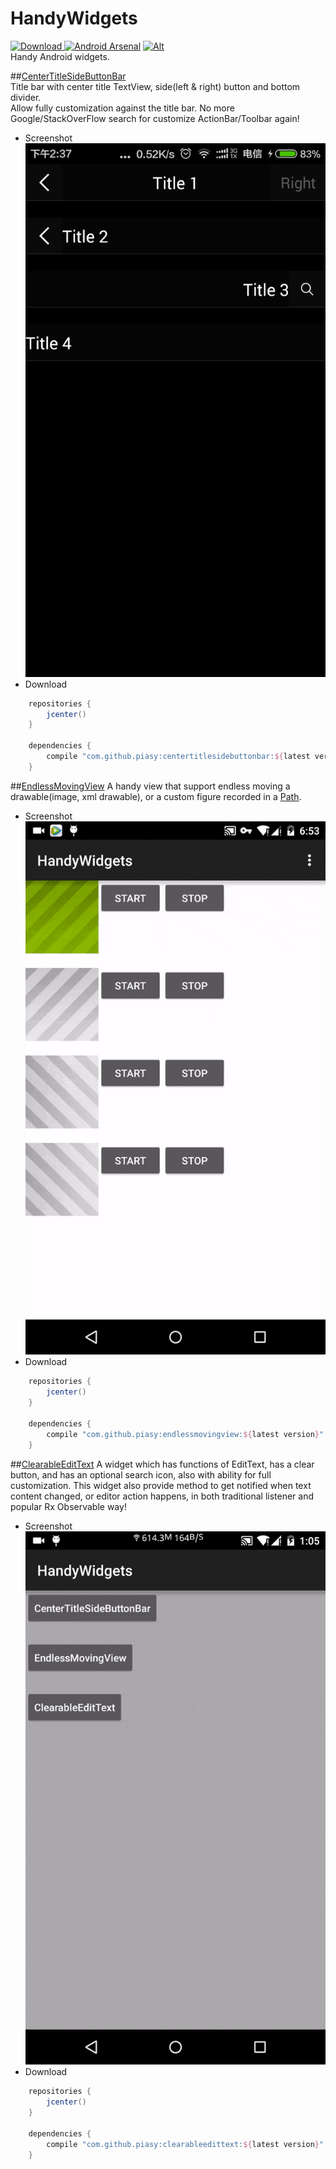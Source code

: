 # HandyWidgets
[ ![Download](https://api.bintray.com/packages/piasy/maven/HandyWidgets/images/download.svg) ](https://bintray.com/piasy/maven/HandyWidgets/_latestVersion) [![Android Arsenal](https://img.shields.io/badge/Android%20Arsenal-HandyWidgets-green.svg?style=flat)](https://android-arsenal.com/details/1/2455) [![Alt](http://developer.android.com/images/brand/en_app_rgb_wo_45.png)](https://play.google.com/store/apps/details?id=com.github.piasy.handywidgets)  
Handy Android widgets.  

##[CenterTitleSideButtonBar](centertitlesidebuttonbar)  
Title bar with center title TextView, side(left & right) button and bottom divider.  
Allow fully customization against the title bar. No more Google/StackOverFlow search for customize ActionBar/Toolbar again!
+  Screenshot  
![Screenshot_centertitlesidebuttonbar.jpg](art/Screenshot_centertitlesidebuttonbar.jpg)
+  Download
```groovy
    repositories {
        jcenter()
    }

    dependencies {
        compile "com.github.piasy:centertitlesidebuttonbar:${latest version}"
    }
```

##[EndlessMovingView](endlessmovingview)
A handy view that support endless moving a drawable(image, xml drawable), or a custom figure recorded in a [Path](http://developer.android.com/reference/android/graphics/Path.html).
+  Screenshot  
![EndlessMovingBitmapView.gif](art/EndlessMovingBitmapView.gif)
+  Download
```groovy
    repositories {
        jcenter()
    }

    dependencies {
        compile "com.github.piasy:endlessmovingview:${latest version}"
    }
```

##[ClearableEditText](clearableedittext)
A widget which has functions of EditText, has a clear button, and has an optional search icon, also with ability for full customization. This widget also provide method to get notified when text content changed, or editor action happens, in both traditional listener and popular Rx Observable way!
+  Screenshot  
![clearable_edit_text.gif](art/clearable_edit_text.gif)
+  Download
```groovy
    repositories {
        jcenter()
    }

    dependencies {
        compile "com.github.piasy:clearableedittext:${latest version}"
    }
```
